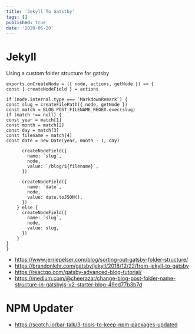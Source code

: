 ```yaml
---
title: 'Jekyll To Gatstby'
tags: []
published: true
date: '2020-06-20'
---
```


# Jekyll

Using a custom folder structure for gatsby

    exports.onCreateNode = ({ node, actions, getNode }) => {
    const { createNodeField } = actions
    
    if (node.internal.type === `MarkdownRemark`) {
    const slug = createFilePath({ node, getNode })
    const match = BLOG_POST_FILENAME_REGEX.exec(slug)
    if (match !== null) {
    const year = match[1]
    const month = match[2]
    const day = match[3]
    const filename = match[4]
    const date = new Date(year, month - 1, day)
    
          createNodeField({
            name: `slug`,
            node,
            value: `/blog/${filename}`,
          })
    
          createNodeField({
            name: `date`,
            node,
            value: date.toJSON(),
          })
        } else {
          createNodeField({
            name: `slug`,
            node,
            value: slug,
          })
        }
    }
    }

- https://www.jerriepelser.com/blog/sorting-out-gatsby-folder-structure/
- https://brandonlehr.com/gatsby/jekyll/2018/12/22/from-jekyll-to-gatsby
- https://reactgo.com/gatsby-advanced-blog-tutorial/
- https://medium.com/@cheerazar/change-blog-post-folder-name-structure-in-gatsbyjs-v2-starter-blog-49ed77b3b7d

# NPM Updater

- https://scotch.io/bar-talk/3-tools-to-keep-npm-packages-updated
